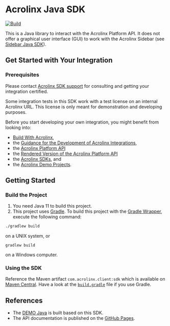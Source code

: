 # Acrolinx Java SDK

[![Build](https://github.com/acrolinx/sdk-java/actions/workflows/build.yml/badge.svg)](https://github.com/acrolinx/sdk-java/actions/workflows/build.yml)

This is a Java library to interact with the Acrolinx Platform API.
It does not offer a graphical user interface (GUI) to work with the Acrolinx Sidebar (see [Sidebar Java SDK](https://github.com/acrolinx/sidebar-sdk-java)).

## Get Started with Your Integration

### Prerequisites

Please contact [Acrolinx SDK support](https://github.com/acrolinx/acrolinx-coding-guidance/blob/main/topics/sdk-support.md)
for consulting and getting your integration certified.

Some integration tests in this SDK work with a test license on an internal Acrolinx URL.
This license is only meant for demonstration and developing purposes.

Before you start developing your own integration, you might benefit from looking into:

* [Build With Acrolinx](https://support.acrolinx.com/hc/en-us/categories/10209837818770-Build-With-Acrolinx),
* the [Guidance for the Development of Acrolinx Integrations](https://github.com/acrolinx/acrolinx-coding-guidance),
* the [Acrolinx Platform API](https://github.com/acrolinx/platform-api)
* the [Rendered Version of the Acrolinx Platform API](https://acrolinxapi.docs.apiary.io/#)
* the [Acrolinx SDKs](https://github.com/acrolinx?q=sdk), and
* the [Acrolinx Demo Projects](https://github.com/acrolinx?q=demo).

## Getting Started

### Build the Project

1. You need Java 11 to build this project.
2. This project uses [Gradle](https://gradle.org/).
To build this project with the [Gradle Wrapper](https://docs.gradle.org/current/userguide/gradle_wrapper.html#sec:using_wrapper), execute the following command:

```bash
./gradlew build
```

on a UNIX system, or

```batch
gradlew build
```

on a Windows computer.

### Using the SDK

Reference the Maven artifact `com.acrolinx.client:sdk` which is available on
[Maven Central](https://central.sonatype.com/artifact/com.acrolinx.client/sdk).
Have a look at the [`build.gradle`](build.gradle) file if you use Gradle.

## References

* The [DEMO Java](https://github.com/acrolinx/sdk-demo-java) is built based on this SDK.
* The API documentation is published on the [GitHub Pages](https://acrolinx.github.io/sdk-java/).
